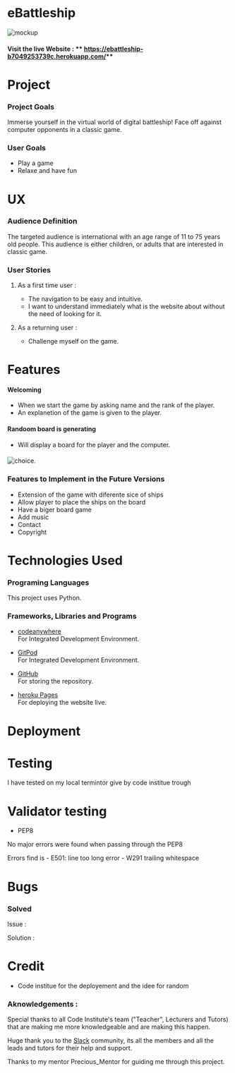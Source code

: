 
# **eBattleship**

![mockup](assets/images/images_readme/rps_multiscreen.png)



#### Visit the live Website : ** https://ebattleship-b7049253739c.herokuapp.com/**

# Project

### Project Goals

Immerse yourself in the virtual world of digital battleship! Face off against computer opponents in a classic game.

### User Goals

- Play a game
- Relaxe and have fun

# UX

### **Audience Definition**

The targeted audience is international with an age range of 11 to 75 years old people. This audience is either children, or adults that are interested in classic game.

### **User Stories**

1. As a first time user :

   - The navigation to be easy and intuitive.
   - I want to understand immediately what is the website about without the need of looking for it.

2. As a returning user :
   - Challenge myself on the game.


# Features

#### Welcoming

- When we start the game by asking name and the rank of the player.
- An explanetion of the game is given to the player.

#### Randoom board is generating

- Will display a board for the player and the computer.


#### 





![choice.](assets/images/images_readme/rps_choice.png)



### **Features to Implement in the Future Versions**

- Extension of the game with diferente sice of ships 
- Allow player to place the ships on the board
- Have a biger board game 
- Add music
- Contact
- Copyright

# Technologies Used

### Programing Languages

This project uses Python.

### Frameworks, Libraries and Programs


* [codeanywhere](https://app.codeanywhere.com/)  
  For Integrated Development Environment.

 * [GitPod](https://www.gitpod.io/)  
  For Integrated Development Environment.

* [GitHub](https://github.com/)  
  For storing the repository.

* [heroku Pages](https://dashboard.heroku.com/apps)  
  For deploying the website live.

# Deployment


# Testing

I have tested on my local termintor give by code institue trough 

# Validator testing

- PEP8

No major errors were found when passing through the PEP8

Errors find is  - E501: line too long error 
                - W291 trailing whitespace



# Bugs

### Solved

Issue : 

Solution : 

# Credit
 - Code institue for the deployement and the idee for random

### Aknowledgements :

Special thanks to all Code Institute's team ("Teacher", Lecturers and Tutors) that are making me more knowledgeable and are making this happen.

Huge thank you to the [Slack](code-institute-room.slack.com) community, its all the members and all the leads and tutors for their help and support.

Thanks to my mentor Precious_Mentor for guiding me through this project.